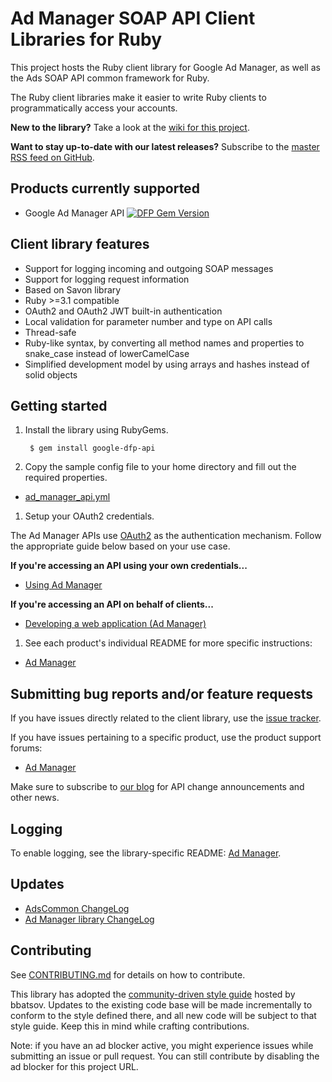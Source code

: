 # Ad Manager SOAP API Client Libraries for Ruby

This project hosts the Ruby client library for Google Ad Manager, as well as the
Ads SOAP API common framework for Ruby.

The Ruby client libraries make it easier to write Ruby clients to
programmatically access your accounts.

**New to the library?** Take a look at the [wiki for this project](https://github.com/googleads/google-api-ads-ruby/wiki).

**Want to stay up-to-date with our latest releases?** Subscribe to the
[master RSS feed on GitHub](https://github.com/googleads/google-api-ads-ruby/commits/HEAD.atom).

## Products currently supported

 - Google Ad Manager API [![DFP Gem Version](https://badge.fury.io/rb/google-dfp-api.svg)](https://badge.fury.io/rb/google-dfp-api)

## Client library features

 - Support for logging incoming and outgoing SOAP messages
 - Support for logging request information
 - Based on Savon library
 - Ruby >=3.1 compatible
 - OAuth2 and OAuth2 JWT built-in authentication
 - Local validation for parameter number and type on API calls
 - Thread-safe
 - Ruby-like syntax, by converting all method names and properties to
   snake\_case instead of lowerCamelCase
 - Simplified development model by using arrays and hashes instead of solid
   objects

## Getting started

1. Install the library using RubyGems.

        $ gem install google-dfp-api

1. Copy the sample config file to your home directory and fill out the
required properties.

  * [ad_manager_api.yml](https://github.com/googleads/google-api-ads-ruby/blob/HEAD/ad_manager_api/ad_manager_api.yml)

1. Setup your OAuth2 credentials.

  The Ad Manager APIs use [OAuth2](http://oauth.net/2/) as the
authentication mechanism. Follow the appropriate guide below based on your use
case.

  **If you're accessing an API using your own credentials...**

  * [Using Ad Manager](https://github.com/googleads/google-api-ads-ruby/wiki/API-access-using-own-credentials-(server-to-server-flow))

  **If you're accessing an API on behalf of clients...**

  * [Developing a web application (Ad Manager)](https://github.com/googleads/google-api-ads-ruby/wiki/API-access-on-behalf-of-your-clients-(web-flow))

1. See each product's individual README for more specific instructions:

  * [Ad Manager](https://github.com/googleads/google-api-ads-ruby/blob/HEAD/ad_manager_api/README.md)

## Submitting bug reports and/or feature requests

If you have issues directly related to the client library, use the [issue tracker](https://github.com/googleads/google-api-ads-ruby/issues).

If you have issues pertaining to a specific product, use the product support forums:

* [Ad Manager](https://groups.google.com/forum/#!forum/google-doubleclick-for-publishers-api)

Make sure to subscribe to [our blog](https://googleadsdeveloper.blogspot.com) for API change announcements and other news.

## Logging

 To enable logging, see the library-specific README: [Ad Manager](https://github.com/googleads/google-api-ads-ruby/blob/HEAD/ad_manager_api/README.md#how-do-i-enable-logging).

## Updates

 - [AdsCommon ChangeLog](https://github.com/googleads/google-api-ads-ruby/blob/HEAD/ads_common/ChangeLog)
 - [Ad Manager library ChangeLog](https://github.com/googleads/google-api-ads-ruby/blob/HEAD/ad_manager_api/ChangeLog)

## Contributing

See [CONTRIBUTING.md](https://github.com/googleads/google-api-ads-ruby/blob/HEAD/CONTRIBUTING.md)
for details on how to contribute.

This library has adopted the [community-driven style guide](https://github.com/bbatsov/ruby-style-guide)
hosted by bbatsov. Updates to the existing code base will be made incrementally
to conform to the style defined there, and all new code will be subject to that
style guide. Keep this in mind while crafting contributions.

Note: if you have an ad blocker active, you might experience issues while
submitting an issue or pull request. You can still contribute by disabling the
ad blocker for this project URL.
